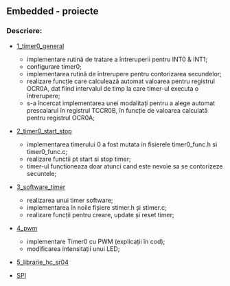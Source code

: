 ## Embedded - proiecte

### Descriere:

- [1_timer0_general](./1_timer0_general/Project)
  
   - implementare rutină de tratare a întreruperii pentru INT0 & INT1;
   - configurare timer0;
   - implementarea rutină de întrerupere pentru contorizarea secundelor;
   - realizare funcție care calculează automat valoarea pentru registrul OCR0A, dat fiind intervalul de timp la care timer-ul executa o întrerupere;
   - s-a încercat implementarea unei modalitați pentru a alege automat prescalarul în registrul TCCR0B, în funcție de valoarea calculată pentru registrul OCR0A;

- [2_timer0_start_stop](./2_timer0_start_stop/Project)
    
   - implementarea timerului 0 a fost mutata in fisierele timer0_func.h si timer0_func.c;
   - realizare functii pt start si stop timer;
   - timer-ul functioneaza doar atunci cand este nevoie sa se contorizeze secuntele;

- [3_software_timer](./3_software_timer/Project)
   
   - realizarea unui timer software;
   - implementarea în noile fișiere stimer.h și stimer.c;
   - realizare funcții pentru creare, update și reset timer;
  
- [4_pwm](./4_pwm/Project)

  - implementare Timer0 cu PWM (explicații în cod);
  - modificarea intensitații unui LED;
   
- [5_librarie_hc_sr04](./5_librarie_hc_sr04/Project)

- [SPI](./SPI/SPI)
